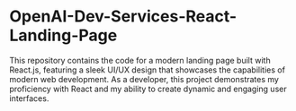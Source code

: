 # OpenAI-Dev-Services-React-Landing-Page
This repository contains the code for a modern landing page built with React.js, featuring a sleek UI/UX design that showcases the capabilities of modern web development. As a developer, this project demonstrates my proficiency with React and my ability to create dynamic and engaging user interfaces. 

